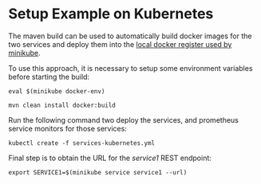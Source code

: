 # Setup Example on Kubernetes

The maven build can be used to automatically build docker images for the two services and deploy them into the
[local docker register used by minikube](https://kubernetes.io/docs/getting-started-guides/minikube/#reusing-the-docker-daemon).

To use this approach, it is necessary to setup some environment variables before starting the build:

```
eval $(minikube docker-env)

mvn clean install docker:build
```

Run the following command two deploy the services, and prometheus service monitors for those services:

```
kubectl create -f services-kubernetes.yml
```

Final step is to obtain the URL for the _service1_ REST endpoint:

```
export SERVICE1=$(minikube service service1 --url)
```

